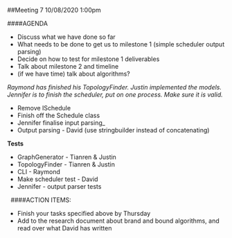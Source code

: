 ##Meeting 7
10/08/2020 1:00pm

####AGENDA
- Discuss what we have done so far
- What needs to be done to get us to milestone 1 (simple scheduler output parsing)
- Decide on how to test for milestone 1 deliverables
- Talk about milestone 2 and timeline
- (if we have time) talk about algorithms?

_Raymond has finished his TopologyFinder. Justin implemented the models.
Jennifer is to finish the scheduler, put on one process. Make sure it is valid._
- Remove ISchedule
- Finish off the Schedule class
- Jennifer finalise input parsing_
- Output parsing - David (use stringbuilder instead of concatenating)

**Tests**
- GraphGenerator - Tianren & Justin
- TopologyFinder - Tianren & Justin
- CLI - Raymond
- Make scheduler test - David
- Jennifer - output parser tests

&nbsp;
####ACTION ITEMS:
- Finish your tasks specified above by Thursday
- Add to the research document about brand and bound algorithms, and read over what David has written
